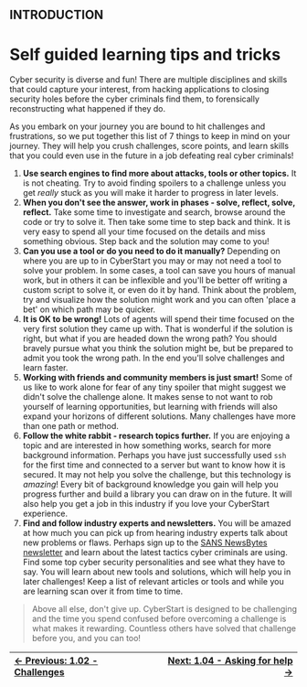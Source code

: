 ## INTRODUCTION

# Self guided learning tips and tricks

Cyber
security is diverse and fun! There are multiple disciplines and skills
that could capture your interest, from hacking applications to closing
security holes before the cyber criminals find them, to forensically
reconstructing what happened if they do.

As you embark on your journey you are bound to hit challenges and
frustrations, so we put together this list of 7 things to keep in mind
on your journey. They will help you crush challenges, score points, and
learn skills that you could even use in the future in a job defeating
real cyber criminals!

1. **Use search engines to find more about attacks, tools or other topics.** It is not cheating. Try to avoid finding spoilers to a challenge unless you get *really* stuck as you will make it harder to progress in later levels.
2. **When you don't see the answer, work in phases - solve, reflect, solve, reflect.**
 Take some time to investigate and search, browse around the code or try
 to solve it. Then take some time to step back and think. It is very
easy to spend all your time focused on the details and miss something
obvious. Step back and the solution may come to you!
3. **Can you use a tool or do you need to do it manually?**
 Depending on where you are up to in CyberStart you may or may not need a
 tool to solve your problem. In some cases, a tool can save you hours of
 manual work, but in others it can be inflexible and you'll be better
off writing a custom script to solve it, or even do it by hand. Think
about the problem, try and visualize how the solution might work and you
 can often 'place a bet' on which path may be quicker.
4. **It is OK to be wrong!** Lots of agents will spend
their time focused on the very first solution they came up with. That is
 wonderful if the solution is right, but what if you are headed down the
 wrong path? You should bravely pursue what you think the solution might
 be, but be prepared to admit you took the wrong path. In the end you'll
 solve challenges and learn faster.
5. **Working with friends and community members is just smart!**
 Some of us like to work alone for fear of any tiny spoiler that might
suggest we didn't solve the challenge alone. It makes sense to not want
to rob yourself of learning opportunities, but learning with friends
will also expand your horizons of different solutions. Many challenges
have more than one path or method.
6. **Follow the white rabbit - research topics further.**
If you are enjoying a topic and are interested in how something works,
search for more background information. Perhaps you have just
successfully used `ssh` for the first time and connected to a
 server but want to know how it is secured. It may not help you solve
the challenge, but this technology is *amazing*! Every bit of
background knowledge you gain will help you progress further and build a
 library you can draw on in the future. It will also help you get a job
in this industry if you love your CyberStart experience.
7. **Find and follow industry experts and newsletters.**
You will be amazed at how much you can pick up from hearing industry
experts talk about new problems or flaws. Perhaps sign up to the [SANS NewsBytes newsletter](https://www.sans.org/newsletters/newsbites/)
 and learn about the latest tactics cyber criminals are using. Find some
 top cyber security personalities and see what they have to say. You
will learn about new tools and solutions, which will help you in later
challenges! Keep a list of relevant articles or tools and while you are
learning scan over it from time to time.

> Above all else, don't give up. CyberStart is designed to be
> challenging and the time you spend confused before overcoming a
> challenge is what makes it rewarding. Countless others have solved that
> challenge before you, and you can too!

<div align="center">

[← Previous: 1.02 - Challenges](Challenges1.2.md) | [Next: 1.04 - Asking for help →](AskingForHelp1.4.md)
:-|-:
